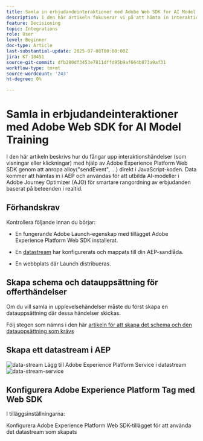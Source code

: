 ```yaml
---
title: Samla in erbjudandeinteraktioner med Adobe Web SDK for AI Model Training
description: I den här artikeln fokuserar vi på att hämta in interaktionsdata från användare - t.ex. erbjudanden och klickningar - med Adobe Experience Platform Web SDK (alloy.js). Dessa data är grunden för utbildning i AI-modeller i Adobe Journey Optimizer (AJO) för att på ett intelligent sätt rangordna erbjudanden baserat på användarbeteende och sammanhangsbaserade signaler.
feature: Decisioning
topic: Integrations
role: User
level: Beginner
doc-type: Article
last-substantial-update: 2025-07-08T00:00:00Z
jira: KT-18451
source-git-commit: dfb280df3453e7811dffd95b9af664b873a9af31
workflow-type: tm+mt
source-wordcount: '243'
ht-degree: 0%

---
```



# Samla in erbjudandeinteraktioner med Adobe Web SDK for AI Model Training

I den här artikeln beskrivs hur du fångar upp interaktionshändelser (som visningar eller klickningar) med hjälp av Adobe Experience Platform Web SDK genom att anropa alloy(&quot;sendEvent&quot;, ...) direkt i JavaScript-koden. Data kommer att hämtas in i AEP och användas för att utbilda AI-modeller i Adobe Journey Optimizer (AJO) för smartare rangordning av erbjudanden baserat på beteenden i realtid.

## Förhandskrav

Kontrollera följande innan du börjar:

- En fungerande Adobe Launch-egenskap med tillägget Adobe Experience Platform Web SDK installerat.

- En [datastream](https://experienceleague.adobe.com/sv/docs/journey-optimizer/using/decisioning/experience-decisioning/collect-event-data/create-dataset) har konfigurerats och mappats till din AEP-sandlåda.

- En webbplats där Launch distribueras.


## Skapa schema och datauppsättning för offerthändelser

Om du vill samla in upplevelsehändelser måste du först skapa en datauppsättning där dessa händelser skickas.

Följ stegen som nämns i den här [artikeln för att skapa det schema och den datauppsättning som krävs](https://experienceleague.adobe.com/sv/docs/journey-optimizer/using/decisioning/experience-decisioning/collect-event-data/create-dataset)

## Skapa ett datastream i AEP

![data-stream](assets/ai-model-data-stream.png)
Lägg till Adobe Experience Platform Service i datastream
![data-stream-service](assets/data-stream-service.png)

## Konfigurera Adobe Experience Platform Tag med Web SDK

I tilläggsinställningarna:

Konfigurera Adobe Experience Platform Web SDK-tillägget för att använda det datastream som skapats
